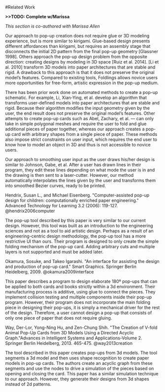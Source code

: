 #Related Work

**>>TODO: Complete w/Marissa**

_This section is co-authored with Marissa Allen_

Our approach to  pop-up creation does not require glue or 3D modeling experience, but is more similar to kirigami. Glue-based design presents different affordances than kirigami, but requires an assembly stage that disconnects the initial 2D pattern from the final pop-up geometry [Glassner 1998]. Others approach the pop-up design problem from the opposite direction: creating designs by modeling in 3D space [Ruiz et al. 2014]. [Li et al. 2010] transform 3D models into paper architectures that are stable and rigid. A drawback to this approach is that it does not preserve the original model’s features. Compared to existing tools, Foldlings allows novice users more opportunities for free-form, artistic expression in the pop-up medium.

There has been prior work done on automated methods to create a pop-up schematic.  For example, Li, Xian-Ying, et al. develop an algorithm that transforms user-defined models into paper architectures that are stable and rigid. Because their algorithm modifies the input geometry given by the user, the end result does not preserve the original model’s features.  Other attempts to create pop-up cards such as Abel, Zachary, et al. — can only take in simple polygonal meshes and require the user to fold and glue additional pieces of paper together, whereas our approach creates a pop-up card with arbitrary shapes from a single piece of paper. These methods also impose strict constraints on user input, which requires the end user to know how to model an object in 3D and thus is not accessible to novice users.

Our approach to smoothing user input as the user draws his/her design is similar to  Johnson, Gabe, et al.  After a user has drawn lines in their program, they edit these lines depending on what mode the user is in and the drawing is then sent to a laser-cutter. However, our method automatically interpolates the lines given by the user and transforms them into smoothed Bezier curves, ready to be printed. 

Hendrix, Susan L., and Michael Eisenberg. "Computer-assisted pop-up design for children: computationally enriched paper engineering." Advanced Technology for Learning 3.2 (2006): 119-127. @hendrix2006computer

The pop-up tool described by this paper is very similar to our current design. However, this tool was built as an introduction to the engineering sciences and not as a tool to aid artistic design. Perhaps as a result of an engineering-centric design methodology, the pop-up tool has a more restrictive UI than ours. Their program is designed to only create the simple folding mechanism of the pop-up card. Adding arbitrary cuts and multiple layers is not supported and must be added later.


Okamura, Sosuke, and Takeo Igarashi. "An interface for assisting the design and production of pop-up card." Smart Graphics. Springer Berlin Heidelberg, 2009. @okamura2009interface

This paper describes a program to design elaborate 180º pop-ups that can be applied to both cards and books strictly within a 3d environment. Their manufacturing process is additive, using glue to connect the pieces. They implement collision testing and multiple components inside their pop-up program. However, their program does not incorporate the main folding piece in designing their pop-ups, it is simply a mechanical driver for the rest of the design. Therefore, a user cannot design a pop-up that consists of only one piece of paper that does not require gluing.


Way, Der-Lor, Yong-Ning Hu, and Zen-Chung Shih. "The Creation of V-fold Animal Pop-Up Cards from 3D Models Using a Directed Acyclic Graph."Advances in Intelligent Systems and Applications-Volume 2. Springer Berlin Heidelberg, 2013. 465-475. @way2013creation 

The tool described in this paper creates pop-ups from 3d models. The tool segments a 3d model and then uses shape recognition to create paper models in pop-up cards. The authors create an acyclic graph from these segments and use the nodes to drive a simulation of the pieces based on opening and closing the card. This paper has a similar simulation technique to our approach. However, they generate their designs from 3d shapes instead of 2d patterns.
